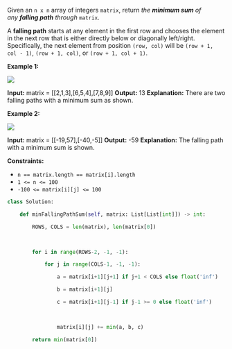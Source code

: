 Given an `n x n` array of integers `matrix`, return _the **minimum sum** of any **falling path** through_ `matrix`.

A **falling path** starts at any element in the first row and chooses the element in the next row that is either directly below or diagonally left/right. Specifically, the next element from position `(row, col)` will be `(row + 1, col - 1)`, `(row + 1, col)`, or `(row + 1, col + 1)`.

**Example 1:**

![](https://assets.leetcode.com/uploads/2021/11/03/failing1-grid.jpg)

**Input:** matrix = [[2,1,3],[6,5,4],[7,8,9]]
**Output:** 13
**Explanation:** There are two falling paths with a minimum sum as shown.

**Example 2:**

![](https://assets.leetcode.com/uploads/2021/11/03/failing2-grid.jpg)

**Input:** matrix = [[-19,57],[-40,-5]]
**Output:** -59
**Explanation:** The falling path with a minimum sum is shown.

**Constraints:**

-   `n == matrix.length == matrix[i].length`
-   `1 <= n <= 100`
-   `-100 <= matrix[i][j] <= 100`

```python
class Solution:

    def minFallingPathSum(self, matrix: List[List[int]]) -> int:

        ROWS, COLS = len(matrix), len(matrix[0])

  

        for i in range(ROWS-2, -1, -1):

            for j in range(COLS-1, -1, -1):

                a = matrix[i+1][j+1] if j+1 < COLS else float('inf')

                b = matrix[i+1][j]

                c = matrix[i+1][j-1] if j-1 >= 0 else float('inf')

  

                matrix[i][j] += min(a, b, c)

        return min(matrix[0])
```